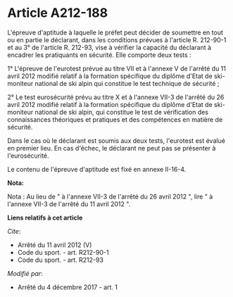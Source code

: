 # Article A212-188

L'épreuve d'aptitude à laquelle le préfet peut décider de soumettre en tout ou en partie le déclarant, dans les conditions
prévues à l'article R. 212-90-1 et au 3° de l'article R. 212-93, vise à vérifier la capacité du déclarant à encadrer les
pratiquants en sécurité. Elle comporte deux tests : 

1° L'épreuve de l'eurotest prévue au titre VII et à l'annexe V de l'arrêté du 11 avril 2012 modifié relatif à la formation
spécifique du diplôme d'Etat de ski-moniteur national de ski alpin qui constitue le test technique de sécurité ; 

2° Le test eurosécurité prévu au titre X et à l'annexe VII-3 de l'arrêté du 26 avril 2012 modifié relatif à la formation
spécifique du diplôme d'Etat de ski-moniteur national de ski alpin, qui constitue le test de vérification des connaissances
théoriques et pratiques et des compétences en matière de sécurité. 

Dans le cas où le déclarant est soumis aux deux tests, l'eurotest est évalué en premier lieu. En cas d'échec, le déclarant ne
peut pas se présenter à l'eurosécurité. 

Le contenu de l'épreuve d'aptitude est fixé en annexe II-16-4.

**Nota:**

Nota : Au lieu de " à l'annexe VII-3 de l'arrêté du 26 avril 2012 ", lire " à l'annexe VII-3 de l'arrêté du 11 avril 2012 ".

**Liens relatifs à cet article**

_Cite_:

  - Arrêté du 11 avril 2012 (V)
  - Code du sport. - art. R212-90-1
  - Code du sport. - art. R212-93

_Modifié par_:

  - Arrêté du 4 décembre 2017 - art. 1
